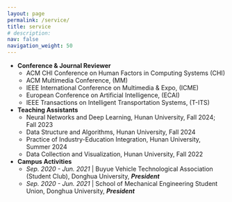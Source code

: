 ```yaml
---
layout: page
permalink: /service/
title: service
# description:
nav: false
navigation_weight: 50
---
```


- <b>Conference & Journal Reviewer</b>
  <ul style="padding-left: 20px;">
      <li>ACM CHI Conference on Human Factors in Computing Systems (CHI)</li>
      <li>ACM Multimedia Conference, (MM)</li>
      <li>IEEE International Conference on Multimedia & Expo, (ICME)</li>
      <li>European Conference on Artificial Intelligence, (ECAI)</li>
      <li>IEEE Transactions on Intelligent Transportation Systems, (T-ITS)</li>
    </ul>
- <b>Teaching Assistants</b>
  <ul style="padding-left: 20px;">
      <li>Neural Networks and Deep Learning, Hunan University, Fall 2024; Fall 2023</li>
      <li>Data Structure and Algorithms, Hunan University, Fall 2024</li>
      <li>Practice of Industry-Education Integration, Hunan University, Summer 2024</li>
      <li>Data Collection and Visualization, Hunan University, Fall 2022</li>
    </ul>
- <b>Campus Activities</b>
  <ul style="padding-left: 20px;">
      <li><em>Sep. 2020 - Jun. 2021</em> | Buyue Vehicle Technological Association (Student Club), Donghua University, <b><i>President</i></b></li>
      <li><em>Sep. 2020 - Jun. 2021</em> | School of Mechanical Engineering Student Union, Donghua University, <b><i>President</i></b></li>
    </ul>